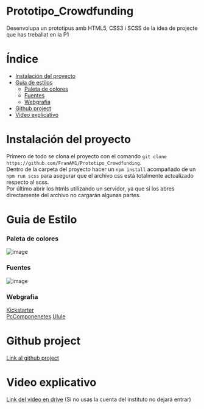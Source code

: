 # Prototipo_Crowdfunding
Desenvolupa un prototipus amb HTML5, CSS3 i SCSS de la idea de projecte que has treballat en la P1


# Índice
- [Instalación del proyecto](#instalación-del-proyecto)
- [Guia de estilos](#guia-de-estilo)
  - [Paleta de colores](#paleta-de-colores)
  - [Fuentes](#fuentes)
  - [Webgrafia](#webgrafia)
- [Github project](#github-project)
- [Video explicativo](#video-explicativo)


# Instalación del proyecto
Primero de todo se clona el proyecto con el comando ```git clone https://github.com/FranAM1/Prototipo_Crowdfunding```. <br>
Dentro de la carpeta del proyecto hacer un ```npm install``` acompañado de un ```npm run scss``` para asegurar que el archivo css está totalmente actualizado respecto al scss. <br>
Por último abrir los htmls utilizando un servidor, ya que si los abres directamente del archivo no cargarán algunas partes.

# Guia de Estilo
### Paleta de colores
![image](https://user-images.githubusercontent.com/91600940/205704809-1fd096f3-b7b0-48d4-bba2-ed8624dff6b6.png)

### Fuentes
![image](https://user-images.githubusercontent.com/91600940/205703293-13a8886c-6574-491c-a393-052df0ec068a.png)

### Webgrafia
[Kickstarter](https://www.kickstarter.com/?lang=es) <br>
[PcComponenetes](https://www.pccomponentes.com/)
[Ulule](https://es.ulule.com/)

# Github project

[Link al github project](https://github.com/users/FranAM1/projects/2)

# Video explicativo
[Link del video en drive]() (Si no usas la cuenta del instituto no dejará entrar)

